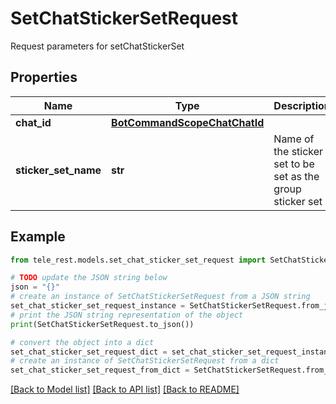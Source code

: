 # SetChatStickerSetRequest

Request parameters for setChatStickerSet

## Properties

Name | Type | Description | Notes
------------ | ------------- | ------------- | -------------
**chat_id** | [**BotCommandScopeChatChatId**](BotCommandScopeChatChatId.md) |  | 
**sticker_set_name** | **str** | Name of the sticker set to be set as the group sticker set | 

## Example

```python
from tele_rest.models.set_chat_sticker_set_request import SetChatStickerSetRequest

# TODO update the JSON string below
json = "{}"
# create an instance of SetChatStickerSetRequest from a JSON string
set_chat_sticker_set_request_instance = SetChatStickerSetRequest.from_json(json)
# print the JSON string representation of the object
print(SetChatStickerSetRequest.to_json())

# convert the object into a dict
set_chat_sticker_set_request_dict = set_chat_sticker_set_request_instance.to_dict()
# create an instance of SetChatStickerSetRequest from a dict
set_chat_sticker_set_request_from_dict = SetChatStickerSetRequest.from_dict(set_chat_sticker_set_request_dict)
```
[[Back to Model list]](../README.md#documentation-for-models) [[Back to API list]](../README.md#documentation-for-api-endpoints) [[Back to README]](../README.md)



